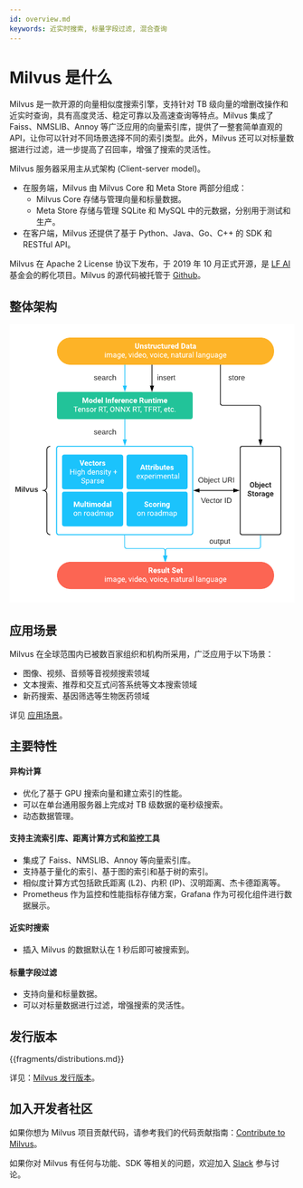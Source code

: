 ```yaml
---
id: overview.md
keywords: 近实时搜索, 标量字段过滤, 混合查询
---
```


# Milvus 是什么

Milvus 是一款开源的向量相似度搜索引擎，支持针对 TB 级向量的增删改操作和近实时查询，具有高度灵活、稳定可靠以及高速查询等特点。Milvus 集成了 Faiss、NMSLIB、Annoy 等广泛应用的向量索引库，提供了一整套简单直观的 API，让你可以针对不同场景选择不同的索引类型。此外，Milvus 还可以对标量数据进行过滤，进一步提高了召回率，增强了搜索的灵活性。

Milvus 服务器采用主从式架构 (Client-server model)。

- 在服务端，Milvus 由 Milvus Core 和 Meta Store 两部分组成：
    - Milvus Core 存储与管理向量和标量数据。
    - Meta Store 存储与管理 SQLite 和 MySQL 中的元数据，分别用于测试和生产。
- 在客户端，Milvus 还提供了基于 Python、Java、Go、C++ 的 SDK 和 RESTful API。

Milvus 在 Apache 2 License 协议下发布，于 2019 年 10 月正式开源，是 [LF AI](https://lfai.foundation/) 基金会的孵化项目。Milvus 的源代码被托管于 [Github](https://github.com/milvus-io/milvus)。

## 整体架构

![Milvus 架构](../../../assets/milvus_arch.png)


## 应用场景

Milvus 在全球范围内已被数百家组织和机构所采用，广泛应用于以下场景：

- 图像、视频、音频等音视频搜索领域
- 文本搜索、推荐和交互式问答系统等文本搜索领域
- 新药搜索、基因筛选等生物医药领域

详见 [应用场景](https://milvus.io/cn/scenarios/)。


## 主要特性

#### 异构计算

- 优化了基于 GPU 搜索向量和建立索引的性能。
- 可以在单台通用服务器上完成对 TB 级数据的毫秒级搜索。
- 动态数据管理。

#### 支持主流索引库、距离计算方式和监控工具

- 集成了 Faiss、NMSLIB、Annoy 等向量索引库。
- 支持基于量化的索引、基于图的索引和基于树的索引。
- 相似度计算方式包括欧氏距离 (L2)、内积 (IP)、汉明距离、杰卡德距离等。
- Prometheus 作为监控和性能指标存储方案，Grafana 作为可视化组件进行数据展示。

#### 近实时搜索

- 插入 Milvus 的数据默认在 1 秒后即可被搜索到。 

#### 标量字段过滤

- 支持向量和标量数据。
- 可以对标量数据进行过滤，增强搜索的灵活性。

## 发行版本
<a name='distributions'></a>

{{fragments/distributions.md}}

详见：[Milvus 发行版本](milvus_distributions-cpu.md)。

## 加入开发者社区

如果你想为 Milvus 项目贡献代码，请参考我们的代码贡献指南：[Contribute to Milvus](https://github.com/milvus-io/milvus/blob/master/CONTRIBUTING.md#contributing-to-milvus)。

如果你对 Milvus 有任何与功能、SDK 等相关的问题，欢迎加入 [Slack](https://join.slack.com/t/milvusio/shared_invite/zt-e0u4qu3k-bI2GDNys3ZqX1YCJ9OM~GQ) 参与讨论。
